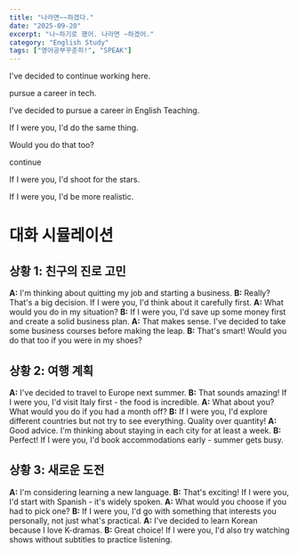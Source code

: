 ```yaml
---
title: "나라면~~하겠다."
date: "2025-09-20"
excerpt: "나~하기로 했어. 나라면 ~하겠어."
category: "English Study"
tags: ["영어공부꾸준히!", "SPEAK"]
---
```


I've decided to continue working here.

pursue a career in tech.

I've decided to pursue a career in English Teaching.


If I were you, I'd do the same thing.

Would you do that too?

continue

If I were you, I'd shoot for the stars.

If I were you, I'd be more realistic.

# 대화 시뮬레이션 

## 상황 1: 친구의 진로 고민
**A:** I'm thinking about quitting my job and starting a business.
**B:** Really? That's a big decision. If I were you, I'd think about it carefully first.
**A:** What would you do in my situation?
**B:** If I were you, I'd save up some money first and create a solid business plan.
**A:** That makes sense. I've decided to take some business courses before making the leap.
**B:** That's smart! Would you do that too if you were in my shoes?

## 상황 2: 여행 계획
**A:** I've decided to travel to Europe next summer.
**B:** That sounds amazing! If I were you, I'd visit Italy first - the food is incredible.
**A:** What about you? What would you do if you had a month off?
**B:** If I were you, I'd explore different countries but not try to see everything. Quality over quantity!
**A:** Good advice. I'm thinking about staying in each city for at least a week.
**B:** Perfect! If I were you, I'd book accommodations early - summer gets busy.

## 상황 3: 새로운 도전
**A:** I'm considering learning a new language.
**B:** That's exciting! If I were you, I'd start with Spanish - it's widely spoken.
**A:** What would you choose if you had to pick one?
**B:** If I were you, I'd go with something that interests you personally, not just what's practical.
**A:** I've decided to learn Korean because I love K-dramas.
**B:** Great choice! If I were you, I'd also try watching shows without subtitles to practice listening.
